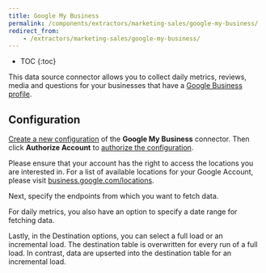 ```yaml
---
title: Google My Business
permalink: /components/extractors/marketing-sales/google-my-business/
redirect_from:
    - /extractors/marketing-sales/google-my-business/
---
```


* TOC
{:toc}

This data source connector allows you to collect daily metrics, reviews, media and questions for your businesses that have a [Google Business profile](https://www.google.com/business/).

## Configuration
[Create a new configuration](/components/#creating-component-configuration) of the **Google My Business** connector.
Then click **Authorize Account** to [authorize the configuration](/components/#authorization). 

Please ensure that your account has the right to access the locations you are interested in. For a list of available locations for your Google Account, please visit [business.google.com/locations](https://business.google.com/locations).

Next, specify the endpoints from which you want to fetch data.

For daily metrics, you also have an option to specify a date range for fetching data. 

Lastly, in the Destination options, you can select a full load or an incremental load.
The destination table is overwritten for every run of a full load. In contrast, data are upserted into the destination table for an incremental load. 
